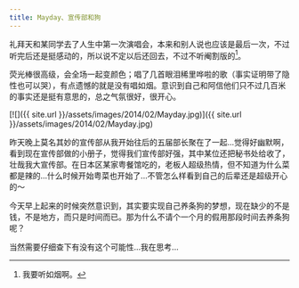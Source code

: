 ```yaml
---
title: Mayday、宣传部和狗
---
```


礼拜天和某同学去了人生中第一次演唱会，本来和别人说也应该是最后一次，不过听完后还是挺感动的，所以说不定以后还回去，不过不听阉割版的[^1]。

荧光棒很高级，会全场一起变颜色；唱了几首眼泪稀里哗啦的歌（事实证明带了隐性也可以哭），有点遗憾的就是没有唱如烟。意识到自己和阿信他们只不过几百米的事实还是挺有意思的，总之气氛很好，很开心。

[![]({{ site.url }}/assets/images/2014/02/Mayday.jpg)]({{ site.url }}/assets/images/2014/02/Mayday.jpg)

昨天晚上莫名其妙的宣传部从我开始往后的五届部长聚在了一起...觉得好幽默啊，看到现在宣传部做的小册子，觉得我们宣传部好强，其中某位还把秘书处给收了，壮哉我大宣传部。在日本区某家粤餐馆吃的，老板人超级热情，但不知道为什么菜都是辣的...什么时候开始粤菜也开始了...不管怎么样看到自己的后辈还是超级开心的～

今天早上起来的时候突然意识到，其实要实现自己养条狗的梦想，现在缺少的不是钱，不是地方，而只是时间而已。那为什么不请个一个月的假用那段时间去养条狗呢？

当然需要仔细查下有没有这个可能性...我在思考...

[^1]: 我要听如烟啊。  